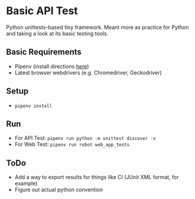 # Basic API Test
Python unittests-based tiny framework. Meant more as practice for Python and taking a look at its basic testing tools.

## Basic Requirements
- Pipenv (install directions [here](https://pipenv.readthedocs.io/en/latest/#install-pipenv-today))
- Latest browser webdrivers (e.g. Chromedriver, Geckodriver)


## Setup
- `pipenv install`

## Run
- For API Test: `pipenv run python -m unittest discover -v`
- For Web Test: `pipenv run robot web_app_tests`

## ToDo
- Add a way to export results for things like CI (JUnit XML format, for example)
- Figure out actual python convention

